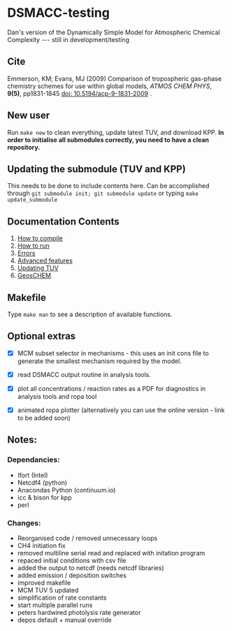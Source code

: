 # DSMACC-testing

Dan's version of the Dynamically Simple Model for Atmospheric Chemical
Complexity --- still in development/testing


## Cite
Emmerson, KM; Evans, MJ (2009) Comparison of tropospheric gas-phase
chemistry schemes for use within global models, *ATMOS CHEM PHYS*,
**9(5)**, pp1831-1845 [doi:
10.5194/acp-9-1831-2009](http://dx.doi.org/10.5194/acp-9-1831-2009) .


## New user
Run `make new` to clean everything, update latest TUV, and download KPP. __In order to
initialise all submodules correctly, you need to have a clean repository.__

## Updating the submodule (TUV and KPP)
This needs to be done to include contents here.
Can be accomplished through `git submodule init;
git submodule update` or typing `make update_submodule`


## Documentation Contents

1. [How to compile](src/docs/compile.md)
2. [How to run](src/docs/run.md)
3. [Errors](src/docs/errors.md)
4. [Advanced features](src/docs/advancedrunning.md)
5. [Updating TUV](src/docs/newtuv.md)
6. [GeosCHEM](src/docs/geoschem.md)




## Makefile
Type `make man` to see a description of available functions.


## Optional extras
- [x] MCM subset selector in mechanisms - this uses an init cons file to
  generate the smallest mechanism required by the model.
- [x] read DSMACC output routine in analysis tools.
- [x] plot all concentrations / reaction rates as a PDF for diagnostics
  in analysis tools and ropa tool
- [x] animated ropa plotter (alternatively you can use the online version -
  link to be added soon)


## Notes:

### Dependancies:
+ Ifort (Intel)
+ Netcdf4 (python)
+ Anacondas Python (continuum.io)
+ icc & bison for kpp
+ perl

### Changes:
+ Reorganised code / removed unnecessary loops
+ CH4 initiation fix
+ removed multiline serial read and replaced with initation program
+ repaced initial conditions with csv file
+ added the output to netcdf (needs netcdf libraries)
+ added emission / deposition switches
+ improved makefile
+ MCM TUV 5 updated
+ simplification of rate constants
+ start multiple parallel runs
+ peters hardwired photolysis rate generator
+ depos default + manual override
